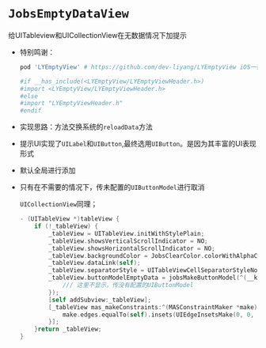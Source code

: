 # `JobsEmptyDataView`
给UITableview和UICollectionView在无数据情况下加提示

* 特别鸣谢：

  ```ruby
  pod 'LYEmptyView' # https://github.com/dev-liyang/LYEmptyView iOS一行代码集成空白页面占位图(无数据、无网络占位图)
  
  #if __has_include(<LYEmptyView/LYEmptyViewHeader.h>)
  #import <LYEmptyView/LYEmptyViewHeader.h>
  #else
  #import "LYEmptyViewHeader.h"
  #endif
  ```

* 实现思路：方法交换系统的`reloadData`方法

* 提示UI实现了`UILabel`和`UIButton`,最终选用`UIButton`。是因为其丰富的UI表现形式

* 默认全局进行添加

* 只有在不需要的情况下，传未配置的`UIButtonModel`进行取消

  `UICollectionView`同理；

  ```objective-c
  - (UITableView *)tableView {
      if (!_tableView) {
          _tableView = UITableView.initWithStylePlain;
          _tableView.showsVerticalScrollIndicator = NO;
          _tableView.showsHorizontalScrollIndicator = NO;
          _tableView.backgroundColor = JobsClearColor.colorWithAlphaComponent(0);
          _tableView.dataLink(self);
          _tableView.separatorStyle = UITableViewCellSeparatorStyleNone;
          _tableView.buttonModelEmptyData = jobsMakeButtonModel(^(__kindof UIButtonModel * _Nullable data) {
              /// 这里不显示，传没有配置的UIButtonModel
          });
          [self addSubview:_tableView];
          [_tableView mas_makeConstraints:^(MASConstraintMaker *make) {
              make.edges.equalTo(self).insets(UIEdgeInsetsMake(0, 0, 0, 0));
          }];
      }return _tableView;
  }
  ```

  

  



